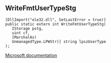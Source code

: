## WriteFmtUserTypeStg

```
[DllImport("ole32.dll", SetLastError = true)]
public static extern int WriteFmtUserTypeStg(
   IStorage pstg,
   uint cf,
   [MarshalAs(
   UnmanagedType.LPWStr)] string lpszUserType
);
```

[Microsoft documentation](https://docs.microsoft.com/en-us/windows/win32/api/ole2/nf-ole2-writefmtusertypestg)
